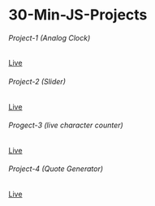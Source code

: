 # 30-Min-JS-Projects

###### Project-1 (Analog Clock)

[Live](https://analog-clock-tamana.netlify.app/)

###### Project-2 (Slider)

[Live](https://slider-tamana.netlify.app/)

###### Progect-3 (live character counter)

[Live](https://live-character-counter-taman543.netlify.app/)

###### Project-4 (Quote Generator)

[Live](https://quote-generator-tamana.netlify.app/)
